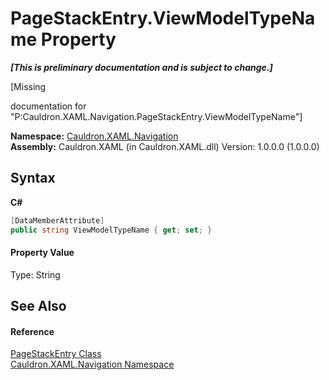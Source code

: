 # PageStackEntry.ViewModelTypeName Property 
 _**\[This is preliminary documentation and is subject to change.\]**_

\[Missing <summary> documentation for "P:Cauldron.XAML.Navigation.PageStackEntry.ViewModelTypeName"\]

**Namespace:**&nbsp;<a href="N_Cauldron_XAML_Navigation">Cauldron.XAML.Navigation</a><br />**Assembly:**&nbsp;Cauldron.XAML (in Cauldron.XAML.dll) Version: 1.0.0.0 (1.0.0.0)

## Syntax

**C#**<br />
``` C#
[DataMemberAttribute]
public string ViewModelTypeName { get; set; }
```


#### Property Value
Type: String

## See Also


#### Reference
<a href="T_Cauldron_XAML_Navigation_PageStackEntry">PageStackEntry Class</a><br /><a href="N_Cauldron_XAML_Navigation">Cauldron.XAML.Navigation Namespace</a><br />
